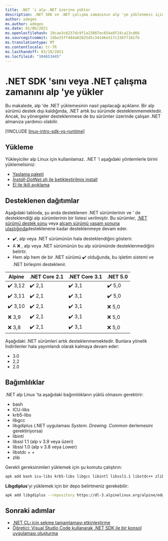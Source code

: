 ```yaml
---
title: .NET 'i alp-.NET üzerine yükler
description: .NET SDK ve .NET çalışma zamanının alp 'ye yüklenmesi için çeşitli yollar gösterir.
author: adegeo
ms.author: adegeo
ms.date: 01/06/2021
ms.openlocfilehash: 19cae3c6237dc9f1a23087ec654e8f24ca13cd66
ms.sourcegitcommit: 1dbe25ff484a02025d5c34146e517c236f7161fb
ms.translationtype: MT
ms.contentlocale: tr-TR
ms.lasthandoff: 03/19/2021
ms.locfileid: "104653445"
---
```

# <a name="install-the-net-sdk-or-the-net-runtime-on-alpine"></a>.NET SDK 'sını veya .NET çalışma zamanını alp 'ye yükler

Bu makalede, alp 'de .NET yüklemesinin nasıl yapılacağı açıklanır. Bir alp sürümü destek dışı kaldığında, .NET artık bu sürümde desteklenmemektedir. Ancak, bu yönergeler desteklenmese de bu sürümler üzerinde çalışan .NET almanıza yardımcı olabilir.

[!INCLUDE [linux-intro-sdk-vs-runtime](includes/linux-intro-sdk-vs-runtime.md)]

## <a name="install"></a>Yükleme

Yükleyiciler alp Linux için kullanılamaz. .NET 'i aşağıdaki yöntemlerle birini yüklemelisiniz:

- [Yaslama paketi](linux-snap.md)
- [_İnstall-DotNet.sh_ ile betikleştirilmiş install](linux-scripted-manual.md#scripted-install)
- [El ile ikili ayıklama](linux-scripted-manual.md#manual-install)

## <a name="supported-distributions"></a>Desteklenen dağıtımlar

Aşağıdaki tabloda, şu anda desteklenen .NET sürümlerinin ve ' de desteklendiği alp sürümlerinin bir listesi verilmiştir. Bu sürümler, [.NET sürümü destek sonu](https://dotnet.microsoft.com/platform/support/policy/dotnet-core) veya [alçam sürümü yaşam sonuna ulaştığında](https://wiki.alpinelinux.org/wiki/Alpine_Linux:Releases)desteklenene kadar desteklenmeye devam eder.

- ✔️, alp veya .NET sürümünün hala desteklendiğini gösterir.
- A ❌ , alp veya .NET sürümünün bu alp sürümünde desteklenmediğini belirtir.
- Hem alp hem de bir .NET sürümü ✔️ olduğunda, bu işletim sistemi ve .NET birleşimi desteklenir.

| Alpine  | .NET Core 2.1 | .NET Core 3.1 | .NET 5.0 |
|-------- |---------------|---------------|----------------|
| ✔️ 3,12 | ✔️ 2,1        | ✔️ 3,1        | ✔️ 5,0 |
| ✔️ 3,11 | ✔️ 2,1        | ✔️ 3,1        | ✔️ 5,0 |
| ✔️ 3,10 | ✔️ 2,1        | ✔️ 3,1        | ❌ 5,0 |
| ❌ 3,9  | ✔️ 2,1        | ✔️ 3,1        | ❌ 5,0 |
| ❌ 3,8  | ✔️ 2,1        | ✔️ 3,1        | ❌ 5,0 |

Aşağıdaki .NET sürümleri artık desteklenmemektedir. Bunlara yönelik İndirilenler hala yayımlandı olarak kalmaya devam eder:

- 3.0
- 2,2
- 2.0

## <a name="dependencies"></a>Bağımlılıklar

.NET alp Linux 'ta aşağıdaki bağımlılıkların yüklü olmasını gerektirir:

- bash
- ICU-libs
- krb5-libs
- libgcc
- libgdiplus (.NET uygulaması *System. Drawing. Common* derlemesini gerektiriyorsa)
- libintl
- libssl 1.1 (alp v 3.9 veya üzeri)
- libssl 1.0 (alp v 3.8 veya Lower)
- libstdc + +
- zlib

Gerekli gereksinimleri yüklemek için şu komutu çalıştırın:

```bash
apk add bash icu-libs krb5-libs libgcc libintl libssl1.1 libstdc++ zlib
```

**Libgdiplus**'yi yüklemek için bir depo belirtmeniz gerekebilir:

```bash
apk add libgdiplus --repository https://dl-3.alpinelinux.org/alpine/edge/testing/
```

## <a name="next-steps"></a>Sonraki adımlar

- [.NET CLı için sekme tamamlamayı etkinleştirme](../tools/enable-tab-autocomplete.md)
- [Öğretici: Visual Studio Code kullanarak .NET SDK ile bir konsol uygulaması oluşturma](../tutorials/with-visual-studio-code.md)
